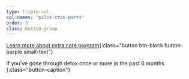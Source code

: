 ```yaml
---
type: triple-col
col-names: "pilot-ctas-parts"
order: 3
class: button-group
---
```


[Learn more about extra care program](/extra-care-program/){:class="button btn-block button-purple small-text"}

If you’ve gone through detox once or more in the past 6 months
{:class="button-caption"}